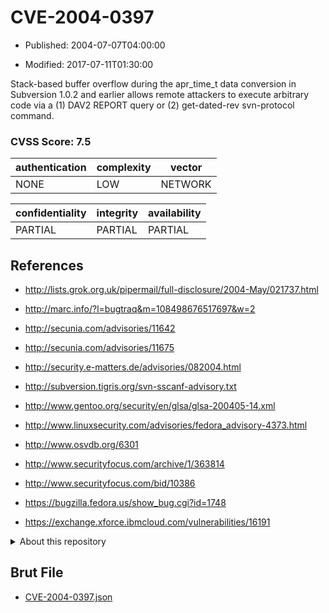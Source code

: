 # CVE-2004-0397

- Published: 2004-07-07T04:00:00

- Modified: 2017-07-11T01:30:00

Stack-based buffer overflow during the apr_time_t data conversion in Subversion 1.0.2 and earlier allows remote attackers to execute arbitrary code via a (1) DAV2 REPORT query or (2) get-dated-rev svn-protocol command.

### CVSS Score: **7.5**

| authentication | complexity | vector |
| --- | --- | --- |
| NONE | LOW | NETWORK |

| confidentiality | integrity | availability |
| --- | --- | --- |
| PARTIAL | PARTIAL | PARTIAL |

## References

* http://lists.grok.org.uk/pipermail/full-disclosure/2004-May/021737.html

* http://marc.info/?l=bugtraq&m=108498676517697&w=2

* http://secunia.com/advisories/11642

* http://secunia.com/advisories/11675

* http://security.e-matters.de/advisories/082004.html

* http://subversion.tigris.org/svn-sscanf-advisory.txt

* http://www.gentoo.org/security/en/glsa/glsa-200405-14.xml

* http://www.linuxsecurity.com/advisories/fedora_advisory-4373.html

* http://www.osvdb.org/6301

* http://www.securityfocus.com/archive/1/363814

* http://www.securityfocus.com/bid/10386

* https://bugzilla.fedora.us/show_bug.cgi?id=1748

* https://exchange.xforce.ibmcloud.com/vulnerabilities/16191

<details>
<summary>About this repository</summary> 

  This repository is part of the project [Live Hack CVE](https://github.com/Live-Hack-CVE). Main website can be found [www.live-hack.org](https://www.live-hack.org) 
  
  Made by [Sn0wAlice](https://github.com/Sn0wAlice) for the people that care about security and need to have a feed of the latest CVEs. Hope you enjoy it, don't forget to star the repo and follow me on [Twitter](https://twitter.com/Sn0wAlice) and [Github](https://github.com/Sn0wAlice). And that is my [personnal website](https://www.alice-snow.me/)

  - [Home Page](https://github.com/Live-Hack-CVE)
  - [Framework](https://github.com/Live-Hack-CVE/cve-framework)
  - [CVE database](https://github.com/Live-Hack-CVE/full_database)
  - [Changelog](https://github.com/Live-Hack-CVE/Changelog)
</details>

## Brut File

* [CVE-2004-0397.json](https://raw.githubusercontent.com/Live-Hack-CVE/full_database/main/cves/2004/CVE-2004-0397.json)

